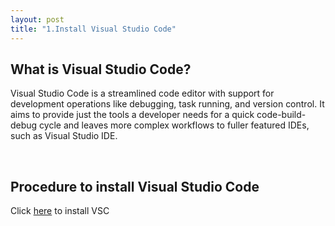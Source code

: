 ```yaml
---
layout: post
title: "1.Install Visual Studio Code"
---
```

<html>
  <body>
    <h2>What is Visual Studio Code?</h2>
    <p>Visual Studio Code is a streamlined code editor with support for development operations like debugging, task running, and version control. It aims to provide just the tools a developer needs for a quick code-build-debug cycle and leaves more complex workflows to fuller featured IDEs, such as Visual Studio IDE.</p>
    <br>
    <h2>Procedure to install Visual Studio Code</h2>
    <p>Click <a href="https://code.visualstudio.com/Download" target="_blank" rel=”noopener noreferrer”>here</a> to install VSC</p>
  </body>
</html>

  
